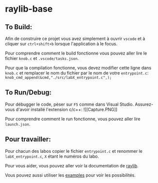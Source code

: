# raylib-base 

## To Build:
Afin de construire ce projet vous avez simplement à ouvrir `vscode` et à cliquer sur `ctrl+shift+b` lorsque l'application à le focus.

Pour comprendre comment le build fonctionne vous pouvez aller lire le fichier `knob.c` et `.vscode/tasks.json`.

Pour que la compilation fonctionne, vous devez modifier cette ligne dans `knob.c` et remplacer le nom du fichier par le nom de votre `entrypoint.c`: `knob_cmd_append(&cmd,"./src/labX_entrypoint.c",);`

## To Run/Debug:
Pour débugger le code, pèser sur `F5` comme dans Visual Studio. Assurez-vous d'avoir installé l'extension c/c++:
![[Capture.PNG]]

Pour comprendre comment le run fonctionne, vous pouvez aller lire `launch.json`.

## Pour travailler:
Pour chacun des labos copier le fichier `entrypoint.c` et renommer le `labX_entrypoint.c`, `X` étant le numéros du labo.


Pour vous aider, vous pouvez aller voir la documentation de [raylib](https://www.raylib.com/cheatsheet/cheatsheet.html).

Vous pouvez aussi utiliser les [examples](https://www.raylib.com/examples.html) pour voir les possibilités.

